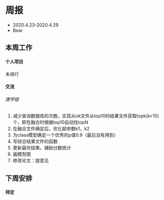 

# 周报

* 2020.4.23-2020.4.29
* Bear
## 本周工作
#### 个人项目
未进行

#### 交流
###### 唐学姐
1. 减少查询数据库的次数，实现从ok文件从top10的结果文件获取topk(k<10)个，即在融合时根据top10自动找topN
1. 在融合文件确定后，优化超参数k1，k2
1. 为class模型确定一个优秀的p值0.9（最后没有用到）
1. 写综合结果文件的函数
1. 更新最优结果。辅助分数统计
1. 画模型图
1. 修改论文：提意见

## 下周安排
#### 待定



